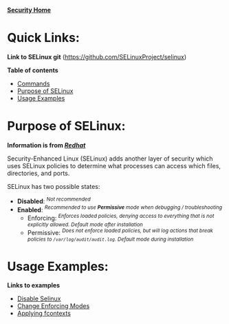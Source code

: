 [**Security Home**](/Security/README.md)

# Quick Links:
**Link to SELinux git** (https://github.com/SELinuxProject/selinux)

**Table of contents**
- [Commands](#commands)
- [Purpose of SELinux](#purpose-of-selinux)
- [Usage Examples](#usage-examples)

# Purpose of SELinux:
**Information is from _[Redhat](https://access.redhat.com/documentation/en-us/red_hat_enterprise_linux/9/html/configuring_basic_system_settings/assembly_configuring-system-security_configuring-basic-system-settings#con_managing-basic-selinux-settings_assembly_configuring-system-security)_**

Security-Enhanced Linux (SELinux) adds another layer of security which uses SELinux policies to determine what processes can access which files, directories, and ports.

SELinux has two possible states:
- **Disabled**: _<sup>Not recommended</sup>_
- **Enabled**: _<sup>Recommended to use **Permissive** mode when debugging / troubleshooting</sup>_
  - Enforcing: _<sup>Enforces loaded policies, denying access to everything that is not explicitly allowed. Default mode after installation</sup>_
  - Permissive: _<sup>Does not enforce loaded policies, but will log actions that break policies to `/var/log/audit/audit.log`. Default mode during installation</sup>_
 
# Usage Examples:
**Links to examples**
- [Disable Selinux](SELinux/disable-selinux.md)
- [Change Enforcing Modes](SELinux/change-enforcing-modes.md)
- [Applying fcontexts](SELinux/apply-fcontexts.md)





















